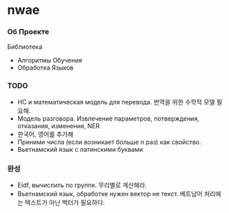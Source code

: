 # nwae

### Об Проекте
Библиотека
- Алгоритмы Обучения
- Обработка Языков

### TODO
- НС и математическая модель для перевода. 번역을 위한 수학적 모델 필요해.
- Модель разговора. Извлечение параметров, потверждения, отказания, изменения, NER
- 한국어, 영어를 추가해
- Приними числа (если возникает больше n раз) как свойство.
- Вьетнамский язык с латинскими буквами

### 완성
- Eidf, вычислить по группе. 무리별로 계산해라.
- Вьетнамский язык, обработке нужен вектор не текст. 베트남어 처리에는 텍스트가 아닌 백터가 필요하다.
